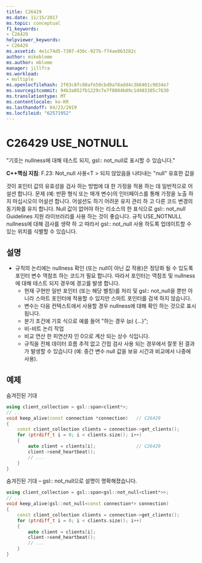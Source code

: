 ```yaml
---
title: C26429
ms.date: 11/15/2017
ms.topic: conceptual
f1_keywords:
- C26429
helpviewer_keywords:
- C26429
ms.assetid: 4e1c74d5-7307-436c-927b-f74ae863282c
author: mikeblome
ms.author: mblome
manager: jillfra
ms.workload:
- multiple
ms.openlocfilehash: 2f03c8fc80afe50cbd0a78add4c3b6401c9834e7
ms.sourcegitcommit: 94b3a052fb1229c7e7f8804b09c1d403385c7630
ms.translationtype: MT
ms.contentlocale: ko-KR
ms.lasthandoff: 04/23/2019
ms.locfileid: "62571952"
---
```

# <a name="c26429-usenotnull"></a>C26429 USE_NOTNULL

"기호는 nullness에 대해 테스트 되지, gsl:: not_null로 표시할 수 있습니다."

**C++핵심 지침**: F.23: Not_null 사용\<T > 되지 않았음을 나타내는 "null" 유효한 값을

것이 포인터 값의 유효성을 검사 하는 방법에 대 한 가정을 적용 하는 데 일반적으로 어설션 합니다. 문제 (예: 반환 형식 또는 매개 변수)의 인터페이스를 통해 가정을 노출 하지 마십시오이 어설션 합니다. 어설션도 하기 어려운 유지 관리 하 고 다른 코드 변경의 동기화를 유지 합니다. Null 값이 없어야 하는 리소스의 한 표식으로 gsl:: not_null Guidelines 지원 라이브러리를 사용 하는 것이 좋습니다. 규칙 USE_NOTNULL nullness에 대해 검사를 생략 하 고 따라서 gsl:: not_null 사용 하도록 업데이트할 수 있는 위치를 식별할 수 있습니다.

## <a name="remarks"></a>설명

- 규칙의 논리에는 nullness 확인 (또는 null이 아닌 값 적용)은 정당화 될 수 있도록 포인터 변수 역참조 하는 코드가 필요 합니다. 따라서 포인터는 역참조 및 nullness에 대해 테스트 되지 경우에 경고를 발생 합니다.
  - 현재 구현만 일반 포인터 (또는 해당 별칭)를 처리 및 gsl:: not_null을 뿐만 아니라 스마트 포인터에 적용할 수 있지만 스마트 포인터를 검색 하지 않습니다.
  - 변수는 다음 컨텍스트에서 사용할 경우 nullness에 대해 확인 하는 것으로 표시 됩니다.
  - 분기 조건에 기호 식으로 예를 들어 "하는 경우 (p) {...}";
  - 비-비트 논리 작업
  - 비교 연산 한 피연산자 인 0으로 계산 되는 상수 식입니다.
  - 규칙을 전체 데이터 흐름 추적 없고 간접 검사 사용 되는 경우에서 잘못 된 결과가 발생할 수 있습니다 (예: 중간 변수 null 값을 보유 시간과 비교에서 나중에 사용).

## <a name="example"></a>예제

숨겨진된 기대

```cpp
using client_collection = gsl::span<client*>;
// ...
void keep_alive(const connection *connection)   // C26429
{
    const client_collection clients = connection->get_clients();
    for (ptrdiff_t i = 0; i < clients.size(); i++)
    {
        auto client = clients[i];               // C26429
        client->send_heartbeat();
        // ...
    }
}
```

숨겨진된 기대 – gsl:: not_null으로 설명이 명확해졌습니다.

```cpp
using client_collection = gsl::span<gsl::not_null<client*>>;
// ...
void keep_alive(gsl::not_null<const connection*> connection)
{
    const client_collection clients = connection->get_clients();
    for (ptrdiff_t i = 0; i < clients.size(); i++)
    {
        auto client = clients[i];
        client->send_heartbeat();
        // ...
    }
}
```
